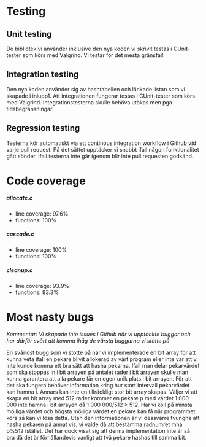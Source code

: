 # Testing

## Unit testing
De bibliotek vi använder inklusive den nya koden vi skrivit testas i CUnit-tester som körs med Valgrind. Vi testar för det mesta gränsfall.

## Integration testing
Den nya koden använder sig av hashtabellen och länkade listan som vi skapade i inlupp1. Att integrationen fungerar testas i CUnit-tester som körs med Valgrind. Integrationstesterna skulle behöva utökas men pga tidsbegränsningar.

## Regression testing
Testerna kör automatiskt via ett continous integration workflow i Github vid varje pull request. På det sättet upptäcker vi snabbt ifall någon funktionalitet gått sönder. Ifall testerna inte går igenom blir inte pull requesten godkänd.

# Code coverage
##### allocate.c
- line coverage: 97.6%
- functions: 100%
##### cascade.c
- line coverage: 100%
- functions: 100%
##### cleanup.c
- line coverage: 93.9%
- functions: 83.3%

# Most nasty bugs
_Kommentar: Vi skapade inte issues i Github när vi upptäckte buggar och har därför svårt att komma ihåg de värsta buggarna vi stötte på._

En svårlöst bugg som vi stötte på när vi implementerade en bit array för att kunna veta ifall en pekare blivit allokerad av vårt program eller inte var att vi inte kunde komma ett bra sätt att hasha pekarna. Ifall man delar pekarvärdet som ska stoppas in i bit arrayen på antalet rader i bit arrayen skulle man kunna garantera att alla pekare får en egen unik plats i bit arrayen. För att det ska fungera behöver information kring hur stort intervall pekarvärdet kan hamna i. Annars kan inte en tillräckligt stor bit array skapas. Väljer vi att skapa en bit array med 512 rader kommer en pekare p med värdet 1 000 000 inte hamna i bit arrayen då 1 000 000/512 > 512. Har vi koll på minsta möjliga värdet och högsta möjliga värdet en pekare kan få när programmet körs så kan vi lösa detta. Utan den informationen är vi dessvärre tvungna att hasha pekaren på annat vis, vi valde då att bestämma radnumret mha p%512 istället. Det har dock visat sig att denna implementation inte är så bra då det är förhållandevis vanligt att två pekare hashas till samma bit.
